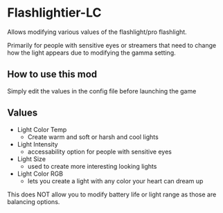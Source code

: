 # Flashlightier-LC

Allows modifying various values of the flashlight/pro flashlight.

Primarily for people with sensitive eyes or streamers that need to change how the light appears due to modifying the gamma setting.

## How to use this mod

Simply edit the values in the config file before launching the game

## Values

- Light Color Temp
  - Create warm and soft or harsh and cool lights
- Light Intensity
  - accessability option for people with sensitive eyes
- Light Size
  - used to create more interesting looking lights
- Light Color RGB
  - lets you create a light with any color your heart can dream up

This does NOT allow you to modify battery life or light range as those are balancing options.
